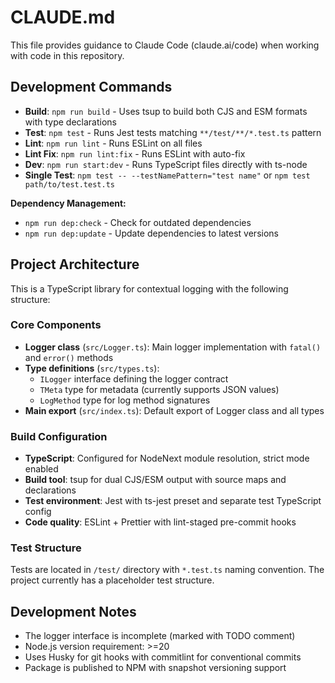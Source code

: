# CLAUDE.md

This file provides guidance to Claude Code (claude.ai/code) when working with code in this repository.

## Development Commands

- **Build**: `npm run build` - Uses tsup to build both CJS and ESM formats with type declarations
- **Test**: `npm test` - Runs Jest tests matching `**/test/**/*.test.ts` pattern
- **Lint**: `npm run lint` - Runs ESLint on all files
- **Lint Fix**: `npm run lint:fix` - Runs ESLint with auto-fix
- **Dev**: `npm run start:dev` - Runs TypeScript files directly with ts-node
- **Single Test**: `npm test -- --testNamePattern="test name"` or `npm test path/to/test.test.ts`

**Dependency Management:**
- `npm run dep:check` - Check for outdated dependencies
- `npm run dep:update` - Update dependencies to latest versions

## Project Architecture

This is a TypeScript library for contextual logging with the following structure:

### Core Components

- **Logger class** (`src/Logger.ts`): Main logger implementation with `fatal()` and `error()` methods
- **Type definitions** (`src/types.ts`):
  - `ILogger` interface defining the logger contract
  - `TMeta` type for metadata (currently supports JSON values)
  - `LogMethod` type for log method signatures
- **Main export** (`src/index.ts`): Default export of Logger class and all types

### Build Configuration

- **TypeScript**: Configured for NodeNext module resolution, strict mode enabled
- **Build tool**: tsup for dual CJS/ESM output with source maps and declarations
- **Test environment**: Jest with ts-jest preset and separate test TypeScript config
- **Code quality**: ESLint + Prettier with lint-staged pre-commit hooks

### Test Structure

Tests are located in `/test/` directory with `*.test.ts` naming convention. The project currently has a placeholder test structure.

## Development Notes

- The logger interface is incomplete (marked with TODO comment)
- Node.js version requirement: >=20
- Uses Husky for git hooks with commitlint for conventional commits
- Package is published to NPM with snapshot versioning support